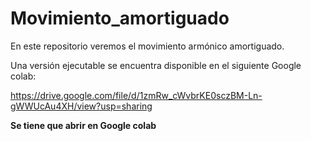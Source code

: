 # Movimiento_amortiguado
En este repositorio veremos el movimiento armónico amortiguado.

Una versión ejecutable se encuentra disponible en el siguiente Google colab:

https://drive.google.com/file/d/1zmRw_cWvbrKE0sczBM-Ln-gWWUcAu4XH/view?usp=sharing

**Se tiene que abrir en Google colab**

